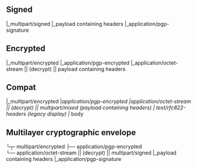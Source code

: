 
Signed
------
|_multipart/signed
 |_payload containing headers
 |_application/pgp-signature 


Encrypted
---------
|_multipart/encrypted
 |_application/pgp-encrypted
 |_application/octet-stream
   ||
   (decrypt)
   || 
   payload containing headers


Compat
------
|_multipart/encrypted
 |_application/pgp-encrypted
 |_application/octet-stream
   ||
   (decrypt)
   || 
   multipart/mixed (payload containing headers)
   |_ text/rfc822-headers (legacy display)
   |_ body

Multilayer cryptographic envelope
---------------------------------
└┬╴multipart/encrypted
 ├─╴application/pgp-encrypted
 └─╴application/octet-stream
   ||
   (decrypt)
   || 
   multipart/signed
   |_payload containing headers
   |_application/pgp-signature   


    

